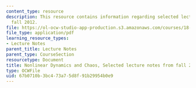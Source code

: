 ```yaml
---
content_type: resource
description: This resource contains information regarding selected lecture notes from
  fall 2012.
file: https://ol-ocw-studio-app-production.s3.amazonaws.com/courses/18-385j-nonlinear-dynamics-and-chaos-fall-2014/67b0710b3bc473a75d8f91b29954b0e9_MIT18_385JF14_SelectedLec.pdf
file_type: application/pdf
learning_resource_types:
- Lecture Notes
parent_title: Lecture Notes
parent_type: CourseSection
resourcetype: Document
title: Nonlinear Dynamics and Chaos, Selected lecture notes from fall 2012
type: OCWFile
uid: 67b0710b-3bc4-73a7-5d8f-91b29954b0e9
---
```

